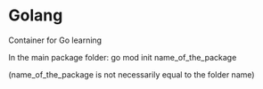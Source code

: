 # Golang
Container for Go learning 

In the main package folder:
go mod init name_of_the_package

(name_of_the_package is not necessarily equal to the folder name)
